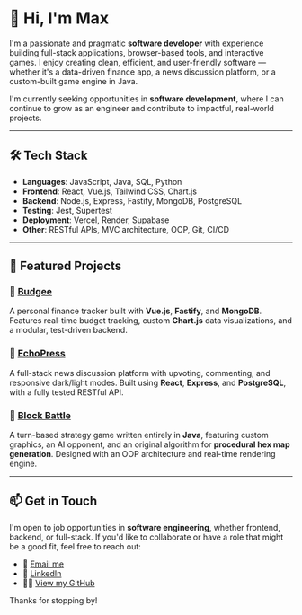 # 👋 Hi, I'm Max

I'm a passionate and pragmatic **software developer** with experience building full-stack applications, browser-based tools, and interactive games. I enjoy creating clean, efficient, and user-friendly software — whether it's a data-driven finance app, a news discussion platform, or a custom-built game engine in Java.

I'm currently seeking opportunities in **software development**, where I can continue to grow as an engineer and contribute to impactful, real-world projects.

---

## 🛠️ Tech Stack

- **Languages**: JavaScript, Java, SQL, Python
- **Frontend**: React, Vue.js, Tailwind CSS, Chart.js  
- **Backend**: Node.js, Express, Fastify, MongoDB, PostgreSQL 
- **Testing**: Jest, Supertest  
- **Deployment**: Vercel, Render, Supabase  
- **Other**: RESTful APIs, MVC architecture, OOP, Git, CI/CD

---

## 💼 Featured Projects

### 🧾 [Budgee](https://github.com/Max1357531/Budgee-App-Fe)  
A personal finance tracker built with **Vue.js**, **Fastify**, and **MongoDB**. Features real-time budget tracking, custom **Chart.js** data visualizations, and a modular, test-driven backend.

### 📰 [EchoPress](https://github.com/Max1357531/nc-news-fe)  
A full-stack news discussion platform with upvoting, commenting, and responsive dark/light modes. Built using **React**, **Express**, and **PostgreSQL**, with a fully tested RESTful API.

### 🧱 [Block Battle](https://github.com/Max1357531/BlockBattle)
A turn-based strategy game written entirely in **Java**, featuring custom graphics, an AI opponent, and an original algorithm for **procedural hex map generation**. Designed with an OOP architecture and real-time rendering engine.

---

## 📫 Get in Touch

I'm open to job opportunities in **software engineering**, whether frontend, backend, or full-stack. If you'd like to collaborate or have a role that might be a good fit, feel free to reach out:

- 📧 [Email me](mailto:max.kilburn99@gmail.com)
- 💼 [LinkedIn](https://www.linkedin.com/in/max-kilburn-30806019b/)
- 🧑‍💻 [View my GitHub](https://github.com/Max1357531)

Thanks for stopping by!
